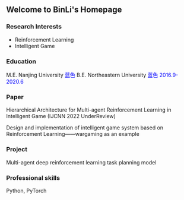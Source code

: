 ## Welcome to BinLi's Homepage

### Research Interests
- Reinforcement Learning
- Intelligent Game

### Education
M.E. Nanjing University <font color=#0000FF >蓝色</font>
B.E. Northeastern University <font color=#0000FF >蓝色</font>
<font color=#0000FF >2016.9-2020.6</font>

### Paper
Hierarchical Architecture for Multi-agent Reinforcement Learning in Intelligent Game (IJCNN 2022 UnderReview)

Design and implementation of intelligent game system based on Reinforcement Learning——wargaming as an example
### Project
Multi-agent deep reinforcement learning task planning model


### Professional skills
Python, PyTorch
